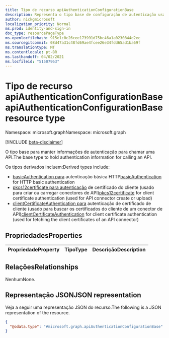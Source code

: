 ```yaml
---
title: Tipo de recurso apiAuthenticationConfigurationBase
description: Representa o tipo base de configuração de autenticação usado para chamar uma API.
author: nickgmicrosoft
localization_priority: Normal
ms.prod: identity-and-sign-in
doc_type: resourcePageType
ms.openlocfilehash: 915e1c0c26cee173991d75bc46a1a0230844d2ec
ms.sourcegitcommit: 08d47a31c48fd69ae4fcee26e34fdd65ad1ba69f
ms.translationtype: MT
ms.contentlocale: pt-BR
ms.lasthandoff: 04/02/2021
ms.locfileid: "51507963"
---
```

# <a name="apiauthenticationconfigurationbase-resource-type"></a><span data-ttu-id="63a8b-103">Tipo de recurso apiAuthenticationConfigurationBase</span><span class="sxs-lookup"><span data-stu-id="63a8b-103">apiAuthenticationConfigurationBase resource type</span></span>

<span data-ttu-id="63a8b-104">Namespace: microsoft.graph</span><span class="sxs-lookup"><span data-stu-id="63a8b-104">Namespace: microsoft.graph</span></span>

[!INCLUDE [beta-disclaimer](../../includes/beta-disclaimer.md)]

<span data-ttu-id="63a8b-105">O tipo base para manter informações de autenticação para chamar uma API.</span><span class="sxs-lookup"><span data-stu-id="63a8b-105">The base type to hold authentication information for calling an API.</span></span>

<span data-ttu-id="63a8b-106">Os tipos derivados incluem:</span><span class="sxs-lookup"><span data-stu-id="63a8b-106">Derived types include:</span></span>
- <span data-ttu-id="63a8b-107">[basicAuthentication para](basicauthentication.md) autenticação básica HTTP</span><span class="sxs-lookup"><span data-stu-id="63a8b-107">[basicAuthentication](basicauthentication.md) for HTTP basic authentication</span></span>
- <span data-ttu-id="63a8b-108">[pkcs12certificate para autenticação](pkcs12certificate.md) de certificado do cliente (usado para criar ou carregar conectores de API)</span><span class="sxs-lookup"><span data-stu-id="63a8b-108">[pkcs12certificate](pkcs12certificate.md) for client certificate authentication (used for API connector create or upload)</span></span>
- <span data-ttu-id="63a8b-109">[clientCertificateAuthentication para](pkcs12certificate.md) autenticação de certificado de cliente (usado para buscar os certificados do cliente de um conector de API)</span><span class="sxs-lookup"><span data-stu-id="63a8b-109">[clientCertificateAuthentication](pkcs12certificate.md) for client certificate authentication (used for fetching the client certificates of an API connector)</span></span>

## <a name="properties"></a><span data-ttu-id="63a8b-110">Propriedades</span><span class="sxs-lookup"><span data-stu-id="63a8b-110">Properties</span></span>

|<span data-ttu-id="63a8b-111">Propriedade</span><span class="sxs-lookup"><span data-stu-id="63a8b-111">Property</span></span>|<span data-ttu-id="63a8b-112">Tipo</span><span class="sxs-lookup"><span data-stu-id="63a8b-112">Type</span></span>|<span data-ttu-id="63a8b-113">Descrição</span><span class="sxs-lookup"><span data-stu-id="63a8b-113">Description</span></span>|
|:---|:---|:---|

## <a name="relationships"></a><span data-ttu-id="63a8b-114">Relações</span><span class="sxs-lookup"><span data-stu-id="63a8b-114">Relationships</span></span>

<span data-ttu-id="63a8b-115">Nenhum</span><span class="sxs-lookup"><span data-stu-id="63a8b-115">None.</span></span>

## <a name="json-representation"></a><span data-ttu-id="63a8b-116">Representação JSON</span><span class="sxs-lookup"><span data-stu-id="63a8b-116">JSON representation</span></span>

<span data-ttu-id="63a8b-117">Veja a seguir uma representação JSON do recurso.</span><span class="sxs-lookup"><span data-stu-id="63a8b-117">The following is a JSON representation of the resource.</span></span>
<!-- {
  "blockType": "resource",
  "@odata.type": "microsoft.graph.apiAuthenticationConfigurationBase"
}
-->

``` json
{
  "@odata.type": "#microsoft.graph.apiAuthenticationConfigurationBase"
}
```
